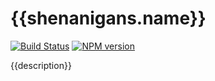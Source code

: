 # {{shenanigans.name}}
[![Build Status](https://travis-ci.org/FullScreenShenanigans/{{shenanigans.name}}.svg?branch=master)](https://travis-ci.org/FullScreenShenanigans/{{shenanigans.name}})
[![NPM version](https://badge.fury.io/js/{{name}}.svg)](http://badge.fury.io/js/{{name}})

{{description}}
